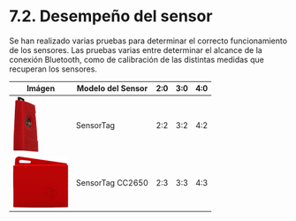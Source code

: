 # 7.2. Desempeño del sensor

Se han realizado varias pruebas para determinar el correcto funcionamiento de los sensores. Las pruebas varias entre determinar el alcance de la conexión Bluetooth, como de calibración de las distintas medidas que recuperan los sensores.

| Imágen | Modelo del Sensor | 2:0 | 3:0 | 4:0 |
| -- | -- | -- | -- | -- |
| ![](./imagenes/sensortag_clasico.png)| SensorTag | 2:2 | 3:2 | 4:2 |
| ![](./imagenes/sensortag_nuevo.png) | SensorTag CC2650 | 2:3 | 3:3 | 4:3 |
